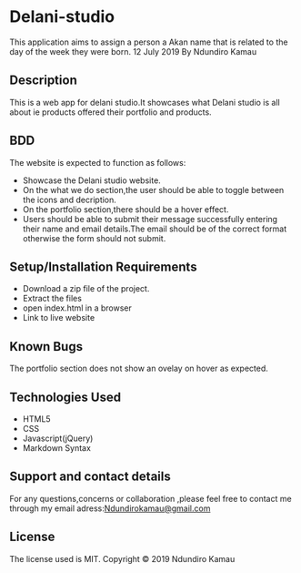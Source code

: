# Delani-studio
This application aims to assign a person a Akan name that is related to the day of the week they were born. 12 July 2019 By Ndundiro Kamau

## Description
This is a web app for delani studio.It showcases what Delani studio is all about ie products offered their portfolio and products.

## BDD
 The website is expected to function as follows:
* Showcase the Delani studio website.
* On the what we do section,the user should be able to toggle between the icons and decription.
* On the portfolio section,there should be a hover effect.
* Users should be able to submit their message  successfully entering their name and email details.The email should be of the correct format otherwise the form should not submit.
## Setup/Installation Requirements
* Download a zip file of the project.
* Extract the files
* open index.html in a browser
* Link to live website

## Known Bugs
The portfolio section does not show an ovelay on hover as expected.
## Technologies Used
* HTML5
* CSS
* Javascript(jQuery)
* Markdown Syntax
## Support and contact details
For any questions,concerns or collaboration ,please feel free to contact me through my email adress:Ndundirokamau@gmail.com

## License
The license used is MIT. Copyright &copy; 2019 Ndundiro Kamau